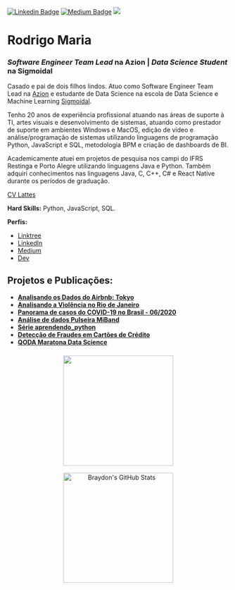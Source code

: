 [![Linkedin Badge](https://img.shields.io/badge/-rodrigomariadev-blue?style=flat-square&logo=Linkedin&logoColor=white)](https://www.linkedin.com/in/rodrigomariadev)
[![Medium Badge](https://badgen.net/badge/icon/rodrigomaria?icon=medium&label)](https://medium.com/@rodrigomaria)
![](https://komarev.com/ghpvc/?username=rodrigomaria&color=red)

<p align="center">
<!--   <img src="https://github.com/rodrigomaria/portfolio_data_science/raw/master/banner.png" > -->
</p>

# Rodrigo Maria
### *Software Engineer Team Lead* na Azion | *Data Science Student* na Sigmoidal

Casado e pai de dois filhos lindos. Atuo como Software Engineer Team Lead na [Azion](https://www.azion.com) e estudante de Data Science na escola de Data Science e Machine Learning [Sigmoidal](https://sigmoidal.ai).

Tenho 20 anos de experiência profissional atuando nas áreas de suporte à TI, artes visuais e desenvolvimento de sistemas, atuando como prestador de suporte em ambientes Windows e MacOS, edição de vídeo e análise/programação de sistemas utilizando linguagens de programação Python, JavaScript e SQL, metodologia BPM e criação de dashboards de BI.

Academicamente atuei em projetos de pesquisa nos campi do IFRS Restinga e Porto Alegre utilizando linguagens Java e Python. Também adquiri conhecimentos nas linguagens Java, C, C++, C# e React Native durante os períodos de graduação.

[CV Lattes](http://lattes.cnpq.br/5523615522413408)

**Hard Skills:** Python, JavaScript, SQL.

**Perfis:**
* [Linktree](https://linktr.ee/rodrigomaria)
* [LinkedIn](https://www.linkedin.com/in/rodrigomariadev)
* [Medium](https://medium.com/@rodrigomariadev)
* [Dev](https://dev.to/rodrigomaria)

## Projetos e Publicações:
* [**Analisando os Dados do Airbnb: Tokyo**](https://github.com/rodrigomaria/portfolio_data_science/blob/master/Analisando_os_Dados_do_Airbnb_Tokyo.ipynb)
* [**Analisando a Violência no Rio de Janeiro**](https://github.com/rodrigomaria/portfolio_data_science/blob/master/Analisando_a_Violencia_RJ.ipynb)
* [**Panorama de casos do COVID-19 no Brasil - 06/2020**](https://github.com/rodrigomaria/portfolio_data_science/blob/master/Panorama_de_casos_do_COVID_19_no_Brasil_06_2020.ipynb)
* [**Análise de dados Pulseira MiBand**](https://github.com/rodrigomaria/portfolio_data_science/tree/master/streamlit_miband)
* [**Série aprendendo_python**](https://medium.com/@rodrigomaria/aprendendo-python-01-vari%C3%A1veis-5fd4298fa4e2?source=your_stories_page---------------------------)
* [**Detecção de Fraudes em Cartões de Crédito**](https://github.com/rodrigomaria/portfolio_data_science/blob/master/Detec%C3%A7%C3%A3o_de_Fraude_em_Cart%C3%B5es_de_Cr%C3%A9dito.ipynb)
* [**QODA Maratona Data Science**](https://github.com/rodrigomaria/qoda-maratona-data-science)

<div align="center">
  <a href="https://github.com/rodrigomaria">
  <img align="center" height="250" style="margin:0.5rem" src="https://github-readme-stats.vercel.app/api/top-langs/?username=rodrigomaria&hide=html,css&title_color=ffffff&text_color=c9cacc&icon_color=4AB197&bg_color=1A2B34" />
  <img align="center" height="250" style="margin:0.5rem" src="https://github-readme-stats.vercel.app/api?username=rodrigomaria&show_icons=true&line_height=27&count_private=true&title_color=ffffff&text_color=c9cacc&icon_color=4AB097&bg_color=1A2B34" alt="Braydon's GitHub Stats" />
  </a>
</div>
